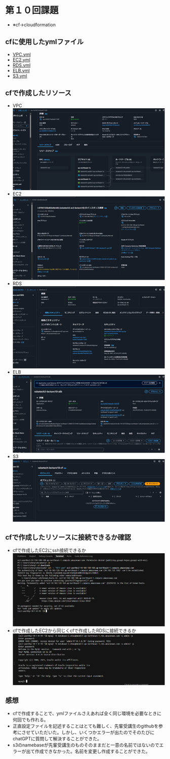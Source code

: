 # 第１０回課題
* ※cf→cloudformation

## cfに使用したymlファイル
* [VPC.yml](CloudFormation-lecture10/VPC.yml)
* [EC2.yml](CloudFormation-lecture10/EC2.yml)
* [RDS.yml](CloudFormation-lecture10/RDS.yml)
* [ELB.yml](CloudFormation-lecture10/ELB.yml)
* [S3.yml](CloudFormation-lecture10/S3.yml)

## cfで作成したリソース
* VPC
![vpc](images/AWS_lecture10_evi/cfで作成したvpc%202025-03-28%20121958.png)
* EC2
![ec2](images/AWS_lecture10_evi/cfで作成したec2%202025-03-28%20121734.png)
* RDS
![rds](images/AWS_lecture10_evi/cfで作成したrds%202025-03-28%20121831.png)
* ELB
![elb](images/AWS_lecture10_evi/cfで作成したalb%202025-03-28%20122439.png)
* S3
![s3](images/AWS_lecture10_evi/cfで作成したs3%202025-03-28%20122049.png)

## cfで作成したリソースに接続できるか確認
* cfで作成したEC2にssh接続できるか
![cfで作成したec2にssh接続成功](images/AWS_lecture10_evi/cfで作成したec2にssh接続成功2025-03-28%20123603.png) 
* cfで作成したEC2から同じくcfで作成したRDSに接続できるか
![cfで作成したec2からrdsに接続成功](images/AWS_lecture10_evi/cfで作成したec2からrdsに接続成功2025-03-28%20132414.png)

## 感想
* cfで作成することで、ymlファイルさえあれば全く同じ環境を必要なときに何回でも作れる。
* 正直設定ファイルを記述することはとても難しく、先輩受講生のgithubを参考にさせていただいた。しかし、いくつかエラーが出たのでそのたびにchatGPTに質問して解決することができた。
* s3のnamebaseが先輩受講生のものそのままだと一意の名前ではないのでエラーが出て作成できなかった。名前を変更し作成することができた。